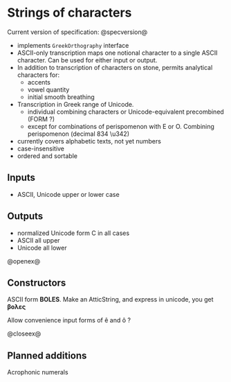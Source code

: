 # Strings of characters


Current version of specification: @specversion@


- implements `GreekOrthography` interface
- ASCII-only transcription maps one notional character to a single ASCII character.  Can be used for either input or output.
- In addition to transcription of characters on stone, permits analytical characters for:
    - accents
    - vowel quantity
    - initial smooth breathing
- Transcription in Greek range of Unicode.
    - individual combining characters or Unicode-equivalent precombined (FORM ?)
    - except for combinations of perispomenon with Ε or Ο.  Combining perispomenon (decimal 834 \u342)
- currently covers alphabetic texts, not yet numbers
- case-insensitive
- ordered and sortable

## Inputs

- ASCII, Unicode upper or lower case


## Outputs

- normalized Unicode form C in all cases
- ASCII all upper
- Unicode all lower


@openex@

## Constructors

ASCII form <strong concordion:set="#noacc">BOLES</strong>.  Make an AtticString, and express in unicode, you get <strong concordion:assertEquals="asUnicode(#noacc)">βολες</strong>

Allow convenience input forms of ê and ô ?




@closeex@


## Planned additions

Acrophonic numerals
